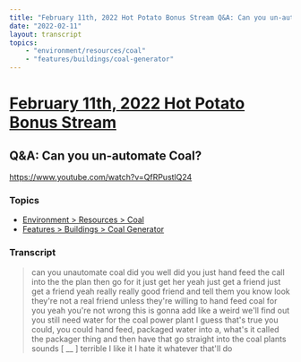 ```yaml
---
title: "February 11th, 2022 Hot Potato Bonus Stream Q&A: Can you un-automate Coal?"
date: "2022-02-11"
layout: transcript
topics:
    - "environment/resources/coal"
    - "features/buildings/coal-generator"
---
```

# [February 11th, 2022 Hot Potato Bonus Stream](../2022-02-11.md)
## Q&A: Can you un-automate Coal?
https://www.youtube.com/watch?v=QfRPustlQ24

### Topics
* [Environment > Resources > Coal](../topics/environment/resources/coal.md)
* [Features > Buildings > Coal Generator](../topics/features/buildings/coal-generator.md)

### Transcript

> can you unautomate coal did you well did you just hand feed the call into the the plan then go for it just get her yeah just get a friend just get a friend yeah really really good friend and tell them you know look they're not a real friend unless they're willing to hand feed coal for you yeah you're not wrong this is gonna add like a weird we'll find out you still need water for the coal power plant I guess that's true you could, you could hand feed, packaged water into a, what's it called the packager thing and then have that go straight into the coal plants sounds [ __ ] terrible I like it I hate it whatever that'll do
